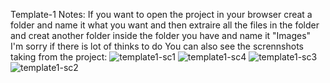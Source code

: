 Template-1
Notes:
If you want to open the project in your browser creat a folder and name it what you want and then extraire all the files in the folder
and creat another folder inside the folder you have and name it "Images"
I'm sorry if there is lot of thinks to do 
You can also see the scrennshots taking from the project:
![template1-sc1](https://github.com/Ismail0Fokri/Template-1/assets/112808801/6812fb7a-ebec-40ca-9338-90e469aa062f)
![template1-sc4](https://github.com/Ismail0Fokri/Template-1/assets/112808801/eddbc2b9-b1ed-43a7-bdf9-4ee8758af665)
![template1-sc3](https://github.com/Ismail0Fokri/Template-1/assets/112808801/d652e3b3-ee08-4c6e-9ed6-a9e95218f441)
![template1-sc2](https://github.com/Ismail0Fokri/Template-1/assets/112808801/18529be7-312f-4fcf-948e-db0ee5810bd6)
